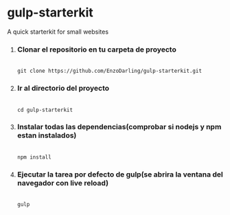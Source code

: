 # gulp-starterkit
A quick starterkit for small websites
<ol>
	<li><h3>Clonar el repositorio en tu carpeta de proyecto</h3><br>
		<code>git clone https://github.com/EnzoDarling/gulp-starterkit.git</code>
	</li>
	<li><h3>Ir al directorio del proyecto</h3><br>
		<code>cd gulp-starterkit</code></li>
	<li><h3>Instalar todas las dependencias(comprobar si nodejs y npm estan instalados)</h3><br>
		<code>npm install</code>
	</li>
	<li>
		<h3><h3>Ejecutar la tarea por defecto de gulp(se abrira la ventana del navegador con live reload)</h3></h3><br>
		<code>gulp</code>
	</li>
